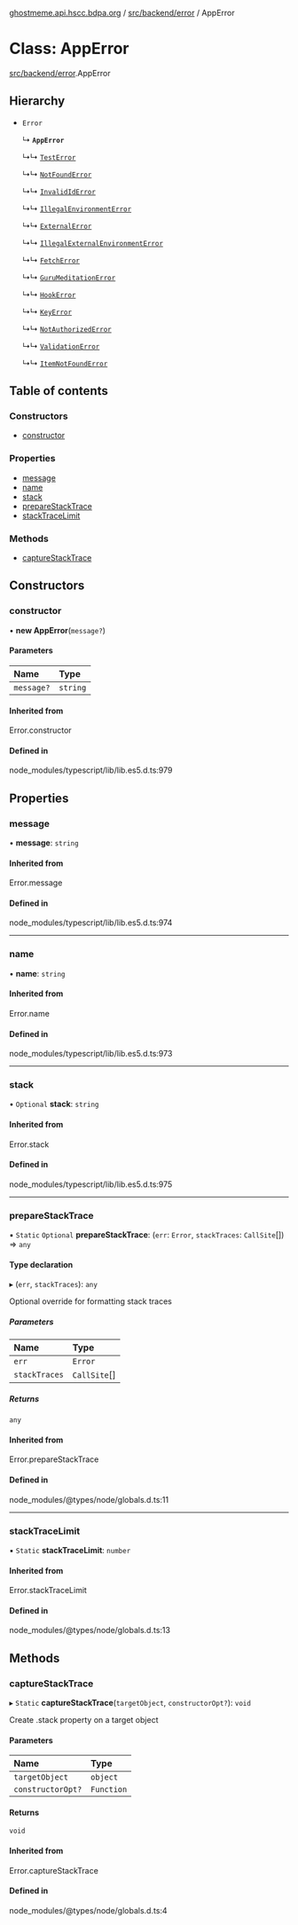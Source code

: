 [ghostmeme.api.hscc.bdpa.org](../README.md) / [src/backend/error](../modules/src_backend_error.md) / AppError

# Class: AppError

[src/backend/error](../modules/src_backend_error.md).AppError

## Hierarchy

- `Error`

  ↳ **`AppError`**

  ↳↳ [`TestError`](src_backend_error.TestError.md)

  ↳↳ [`NotFoundError`](src_backend_error.NotFoundError.md)

  ↳↳ [`InvalidIdError`](src_backend_error.InvalidIdError.md)

  ↳↳ [`IllegalEnvironmentError`](src_backend_error.IllegalEnvironmentError.md)

  ↳↳ [`ExternalError`](src_backend_error.ExternalError.md)

  ↳↳ [`IllegalExternalEnvironmentError`](src_backend_error.IllegalExternalEnvironmentError.md)

  ↳↳ [`FetchError`](src_backend_error.FetchError.md)

  ↳↳ [`GuruMeditationError`](src_backend_error.GuruMeditationError.md)

  ↳↳ [`HookError`](src_backend_error.HookError.md)

  ↳↳ [`KeyError`](src_backend_error.KeyError.md)

  ↳↳ [`NotAuthorizedError`](src_backend_error.NotAuthorizedError.md)

  ↳↳ [`ValidationError`](src_backend_error.ValidationError.md)

  ↳↳ [`ItemNotFoundError`](src_backend_error.ItemNotFoundError.md)

## Table of contents

### Constructors

- [constructor](src_backend_error.AppError.md#constructor)

### Properties

- [message](src_backend_error.AppError.md#message)
- [name](src_backend_error.AppError.md#name)
- [stack](src_backend_error.AppError.md#stack)
- [prepareStackTrace](src_backend_error.AppError.md#preparestacktrace)
- [stackTraceLimit](src_backend_error.AppError.md#stacktracelimit)

### Methods

- [captureStackTrace](src_backend_error.AppError.md#capturestacktrace)

## Constructors

### constructor

• **new AppError**(`message?`)

#### Parameters

| Name | Type |
| :------ | :------ |
| `message?` | `string` |

#### Inherited from

Error.constructor

#### Defined in

node_modules/typescript/lib/lib.es5.d.ts:979

## Properties

### message

• **message**: `string`

#### Inherited from

Error.message

#### Defined in

node_modules/typescript/lib/lib.es5.d.ts:974

___

### name

• **name**: `string`

#### Inherited from

Error.name

#### Defined in

node_modules/typescript/lib/lib.es5.d.ts:973

___

### stack

• `Optional` **stack**: `string`

#### Inherited from

Error.stack

#### Defined in

node_modules/typescript/lib/lib.es5.d.ts:975

___

### prepareStackTrace

▪ `Static` `Optional` **prepareStackTrace**: (`err`: `Error`, `stackTraces`: `CallSite`[]) => `any`

#### Type declaration

▸ (`err`, `stackTraces`): `any`

Optional override for formatting stack traces

##### Parameters

| Name | Type |
| :------ | :------ |
| `err` | `Error` |
| `stackTraces` | `CallSite`[] |

##### Returns

`any`

#### Inherited from

Error.prepareStackTrace

#### Defined in

node_modules/@types/node/globals.d.ts:11

___

### stackTraceLimit

▪ `Static` **stackTraceLimit**: `number`

#### Inherited from

Error.stackTraceLimit

#### Defined in

node_modules/@types/node/globals.d.ts:13

## Methods

### captureStackTrace

▸ `Static` **captureStackTrace**(`targetObject`, `constructorOpt?`): `void`

Create .stack property on a target object

#### Parameters

| Name | Type |
| :------ | :------ |
| `targetObject` | `object` |
| `constructorOpt?` | `Function` |

#### Returns

`void`

#### Inherited from

Error.captureStackTrace

#### Defined in

node_modules/@types/node/globals.d.ts:4
